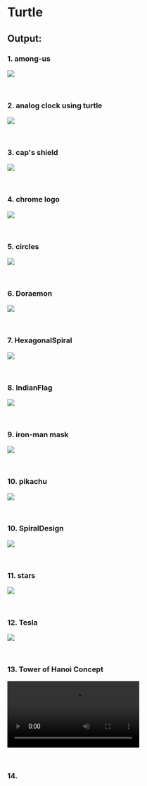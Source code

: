 # Turtle

## Output:

### 1. among-us

![](Output/AmongUs.png) 

</br>

### 2. analog clock using turtle

![](Output/AnalogClock.png)

</br>

### 3. cap's shield

![](Output/Cap'sShild.png)

</br>

### 4. chrome logo

![](Output/Chrome.png)

</br>

### 5. circles

![](Output/Circles.png)

</br>

### 6. Doraemon

![](Output/Doraemon.png)

</br>

### 7. HexagonalSpiral

![](Output/HexagonalSpiral.png)

</br>

### 8. IndianFlag

![](Output/IndianFlag.png)

</br>

### 9. iron-man mask

![](Output/IronMan.png)

</br>

### 10. pikachu

![](Output/Pikachu.png)

</br>

### 10. SpiralDesign

![](Output/SpiralDesign.png)

</br>

### 11. stars 

![](Output/Stars.png)

</br>

### 12. Tesla

![](Output/Tesla.png)

</br>

### 13. Tower of Hanoi Concept

![](Output/TowerOfHanoi.webm)

</br>

### 14. 
